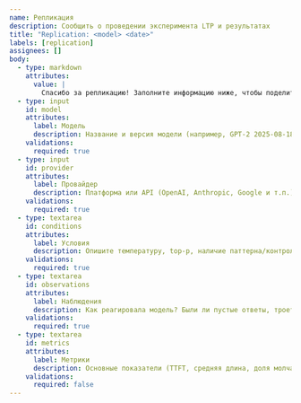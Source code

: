 ```yaml
---
name: Репликация
description: Сообщить о проведении эксперимента LTP и результатах
title: "Replication: <model> <date>"
labels: [replication]
assignees: []
body:
  - type: markdown
    attributes:
      value: |
        Спасибо за репликацию! Заполните информацию ниже, чтобы поделиться результатами. При необходимости приложите файлы логов.
  - type: input
    id: model
    attributes:
      label: Модель
      description: Название и версия модели (например, GPT‑2 2025‑08‑18)
    validations:
      required: true
  - type: input
    id: provider
    attributes:
      label: Провайдер
      description: Платформа или API (OpenAI, Anthropic, Google и т.п.)
    validations:
      required: true
  - type: textarea
    id: conditions
    attributes:
      label: Условия
      description: Опишите температуру, top‑p, наличие паттерна/контроля, паузы и длину сегментов.
    validations:
      required: true
  - type: textarea
    id: observations
    attributes:
      label: Наблюдения
      description: Как реагировала модель? Были ли пустые ответы, троеточия, «назад», самоссылки?
    validations:
      required: true
  - type: textarea
    id: metrics
    attributes:
      label: Метрики
      description: Основные показатели (TTFT, средняя длина, доля молчаний, повторяемость n‑грамм). Можете приложить таблицу.
    validations:
      required: false
---
```

